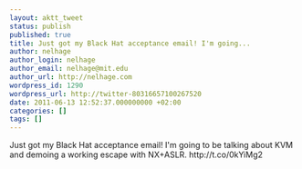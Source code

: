 ```yaml
---
layout: aktt_tweet
status: publish
published: true
title: Just got my Black Hat acceptance email! I'm going...
author: nelhage
author_login: nelhage
author_email: nelhage@mit.edu
author_url: http://nelhage.com
wordpress_id: 1290
wordpress_url: http://twitter-80316657100267520
date: 2011-06-13 12:52:37.000000000 +02:00
categories: []
tags: []
---
```

Just got my Black Hat acceptance email! I'm going to be talking about KVM and demoing a working escape with NX+ASLR. http:&#47;&#47;t.co&#47;0kYiMg2
